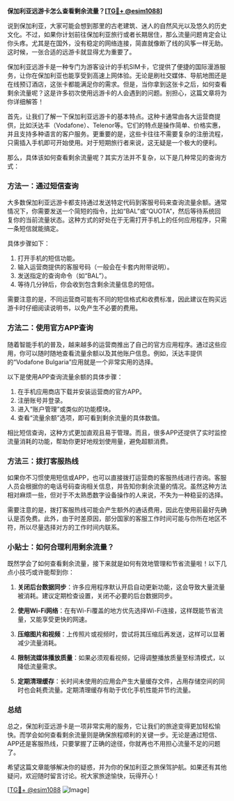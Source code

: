 **保加利亚远游卡怎么查看剩余流量？[[TG💪+ @esim1088](https://t.me/s/esim1088)]**

说到保加利亚，大家可能会想到那里的古老建筑、迷人的自然风光以及悠久的历史文化。不过，如果你计划前往保加利亚旅行或者长期居住，那么流量问题肯定会让你头疼。尤其是在国外，没有稳定的网络连接，简直就像断了线的风筝一样无助。这时候，一张合适的远游卡就显得尤为重要了。

保加利亚远游卡是一种专门为游客设计的手机SIM卡，它提供了便捷的国际漫游服务，让你在保加利亚也能享受到高速上网体验。无论是刷社交媒体、导航地图还是在线预订酒店，这张卡都能满足你的需求。但是，当你拿到这张卡之后，如何查看剩余流量呢？这是许多初次使用远游卡的人会遇到的问题。别担心，这篇文章将为你详细解答！

首先，让我们了解一下保加利亚远游卡的基本特点。这种卡通常由各大运营商提供，比如沃达丰（Vodafone）、Telenor等。它们的特点是操作简单、价格实惠，并且支持多种语言的客户服务。更重要的是，这些卡往往不需要复杂的注册流程，只需插入手机即可开始使用。对于短期旅行者来说，这无疑是一个极大的便利。

那么，具体该如何查看剩余流量呢？其实方法并不复杂，以下是几种常见的查询方式：

### 方法一：通过短信查询

大多数保加利亚远游卡都支持通过发送特定代码到客服号码来查询流量余额。通常情况下，你需要发送一个简短的指令，比如“BAL”或“QUOTA”，然后等待系统回复你的当前流量状态。这种方式的好处在于无需打开手机上的任何应用程序，只需一条短信就能搞定。

具体步骤如下：
1. 打开手机的短信功能。
2. 输入运营商提供的客服号码（一般会在卡套内附带说明）。
3. 发送指定的查询命令（如“BAL”）。
4. 等待几分钟后，你会收到包含剩余流量信息的短信。

需要注意的是，不同运营商可能有不同的短信格式和收费标准，因此建议在购买远游卡时仔细阅读说明书，以免产生不必要的费用。

### 方法二：使用官方APP查询

随着智能手机的普及，越来越多的运营商推出了自己的官方应用程序。通过这些应用，你可以随时随地查看流量余额以及其他账户信息。例如，沃达丰提供的“Vodafone Bulgaria”应用就是一个非常实用的选择。

以下是使用APP查询流量余额的具体步骤：
1. 在手机应用商店下载并安装运营商的官方APP。
2. 注册账号并登录。
3. 进入“账户管理”或类似的功能模块。
4. 查看“流量余额”选项，即可看到剩余流量的具体数值。

相比短信查询，这种方式更加直观且易于管理。而且，很多APP还提供了实时监控流量消耗的功能，帮助你更好地规划使用量，避免超额消费。

### 方法三：拨打客服热线

如果你不习惯使用短信或APP，也可以直接拨打运营商的客服热线进行咨询。客服人员会根据你的电话号码查询相关信息，并告知你剩余流量的情况。虽然这种方法相对麻烦一些，但对于不太熟悉数字设备操作的人来说，不失为一种稳妥的选择。

需要注意的是，拨打客服热线可能会产生额外的通话费用，因此在使用前最好先确认是否免费。此外，由于时差原因，部分国家的客服工作时间可能与你所在地区不符，所以尽量选择对方的工作时间内联系。

### 小贴士：如何合理利用剩余流量？

既然学会了如何查看剩余流量，接下来就是如何有效地管理和节省流量啦！以下几点小技巧或许能帮到你：

1. **关闭后台数据同步**：许多应用程序默认开启自动更新功能，这会导致大量流量被消耗。建议定期检查设置，关闭不必要的后台数据同步。

2. **使用Wi-Fi网络**：在有Wi-Fi覆盖的地方优先选择Wi-Fi连接，这样既能节省流量，又能享受更快的网速。

3. **压缩图片和视频**：上传照片或视频时，尝试将其压缩后再发送，这样可以显著减少流量消耗。

4. **限制流媒体播放质量**：如果必须观看视频，记得调整播放质量至标清模式，以降低流量需求。

5. **定期清理缓存**：长时间未使用的应用会产生大量缓存文件，占用存储空间的同时也会耗费流量。定期清理缓存有助于优化手机性能并节约流量。

### 总结

总之，保加利亚远游卡是一项非常实用的服务，它让我们的旅途变得更加轻松愉快。而学会如何查看剩余流量则是确保旅程顺利的关键一步。无论是通过短信、APP还是客服热线，只要掌握了正确的途径，你就再也不用担心流量不足的问题了。

希望这篇文章能够解决你的疑惑，并为你的保加利亚之旅保驾护航。如果还有其他疑问，欢迎随时留言讨论。祝大家旅途愉快，玩得开心！

[[TG💪+ @esim1088](https://t.me/s/esim1088) ![Image](https://i.postimg.cc/4NQfJmqS/Snipaste-2025-05-13-00-14-12.png)]